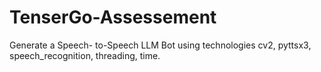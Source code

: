 # TenserGo-Assessement
Generate a Speech- to-Speech LLM Bot using technologies cv2, pyttsx3, speech_recognition, threading, time.
